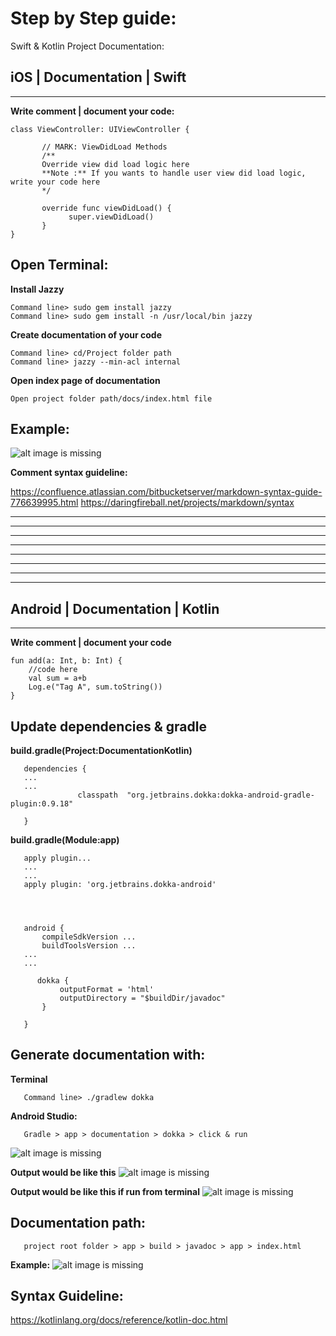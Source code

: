 # Step by Step guide:
Swift & Kotlin Project Documentation:
## iOS | Documentation | Swift
-------------------------------
**Write comment | document your code:**
       
    class ViewController: UIViewController {
   
           // MARK: ViewDidLoad Methods
           /**
           Override view did load logic here
           **Note :** If you wants to handle user view did load logic, write your code here
           */

           override func viewDidLoad() {
                 super.viewDidLoad()
           }
    }

## Open Terminal:
**Install Jazzy**
   
    Command line> sudo gem install jazzy
    Command line> sudo gem install -n /usr/local/bin jazzy

**Create documentation of your code**

    Command line> cd/Project folder path
    Command line> jazzy --min-acl internal


**Open index page of documentation**
   
    Open project folder path/docs/index.html file


## Example: 
![alt image is missing](https://res.cloudinary.com/atifcloud/image/upload/v1569412493/4_ggjy64.png)


**Comment syntax guideline:**
    
https://confluence.atlassian.com/bitbucketserver/markdown-syntax-guide-776639995.html
https://daringfireball.net/projects/markdown/syntax


-----------------------------------------------------------------------------------------------------------------
*****************************************************************************************************************
*****************************************************************************************************************
*****************************************************************************************************************
****************************************************************************************************************
*****************************************************************************************************************
*****************************************************************************************************************
-----------------------------------------------------------------------------------------------------------------

## Android | Documentation | Kotlin
------------------------------------
**Write comment | document your code**
       
    fun add(a: Int, b: Int) {
        //code here
        val sum = a+b
        Log.e("Tag A", sum.toString())
    }

## Update dependencies & gradle
**build.gradle(Project:DocumentationKotlin)**

       dependencies {
       ...
       ...
                   classpath  "org.jetbrains.dokka:dokka-android-gradle-plugin:0.9.18"

       }

**build.gradle(Module:app)**

       apply plugin...
       ...
       ...
       apply plugin: 'org.jetbrains.dokka-android'




       android {
           compileSdkVersion ...
           buildToolsVersion ...
       ...
       ...

          dokka {
               outputFormat = 'html'
               outputDirectory = "$buildDir/javadoc"
           }

       }

## Generate documentation with:
**Terminal**

       Command line> ./gradlew dokka

**Android Studio:**
   
       Gradle > app > documentation > dokka > click & run

![alt image is missing](https://res.cloudinary.com/atifcloud/image/upload/c_scale,h_379/v1569482731/1_niw06s.png)


**Output would be like this**
![alt image is missing](https://res.cloudinary.com/atifcloud/image/upload/c_scale,h_475/v1569482975/2_oh4elk.png)

**Output would be like this if run from terminal**
![alt image is missing](https://res.cloudinary.com/atifcloud/image/upload/c_scale,h_346/v1569483080/33_uyferf.png)


## Documentation path:
       project root folder > app > build > javadoc > app > index.html

**Example:**
![alt image is missing](https://res.cloudinary.com/atifcloud/image/upload/c_scale,h_402/v1569483616/66_kyydzu.png)

## Syntax Guideline:
https://kotlinlang.org/docs/reference/kotlin-doc.html



